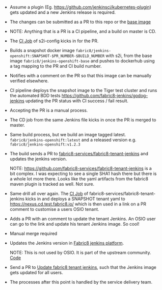 - Assume a plugin (Eg. https://github.com/jenkinsci/kubernetes-plugin) gets
  updated and a new Jenkins release is required.

- The changes can be submitted as a PR to this repo or the [base image][base]

- NOTE: Anything that is a PR is a CI pipeline, and a  build on master is CD.

- The [CI Job][Jenkinsfile] of s2i-config kicks in for the PR.

- Builds a snapshot docker image `fabric8/jenkins-openshift:SNAPSHOT-$PR_NUMBER-$BUILD_NUMBER` with s2i, from the base
  image `fabric8/jenkins-openshift-base` and pushes to dockerhub using a tag mapping to the PR and CI build number.

- Notifies with a comment on the PR so that this image can be manually verified
  elsewhere.

- CI pipeline deploys the snapshot image to the Tiger test cluster and runs the automated BDD tests https://github.com/fabric8-jenkins/godog-jenkins updating the PR status with CI success / fail result.

- Accepting the PR is a manual process.

- The CD job from the same Jenkins file kicks in once the PR is merged to
  master.

- Same build process, but we build an image tagged latest.
  `fabric8/jenkins-openshift:latest` and a released version e.g. `fabric8/jenkins-openshift:v1.2.3`

- The build sends a PR to
  [fabric8-services/fabric8-tenant-jenkins](https://github.com/fabric8-services/fabric8-tenant-jenkins)
  and updates the jenkins version.

  NOTE: https://github.com/fabric8-services/fabric8-tenant-jenkins is a bit
  complex. I was expecting to see a single SHA1 hash there but there is a whole
  lot more there. Looks like the yaml artifacts from the fabric8 maven plugin is
  tracked as well. Not sure.

- Same drill all over again. The [CI Job](https://github.com/fabric8-services/fabric8-tenant-jenkins/blob/master/Jenkinsfile)
  of fabric8-services/fabric8-tenant-jenkins kicks in and deploys a SNAPSHOT tenant yaml to https://nexus.cd.test.fabric8.io/ which is then used in a link on a PR comment to customise a users OSIO tenant.

- Adds a PR with an comment to update the tenant Jenkins. An OSIO user can go to
  the link and update his tenant Jenkins image. So cool!

- Manual merge required

- Updates the Jenkins version in [Fabric8 jenkins
  platform][f8-jenkins-platform].

  NOTE: This is not used by OSIO. It is part of the upstream
  community.
  [Code](https://github.com/fabric8-services/fabric8-tenant-jenkins/blob/master/release.groovy#L35)

- Send a PR to [Update fabric8 tenant jenkins](https://github.com/fabric8-services/fabric8-tenant-jenkins/blob/master/release.groovy#L46),
  such that the Jenkins image gets updated for all users.

- The processes after this point is handled by the service delivery team.

[base]: https://github.com/fabric8-jenkins/jenkins-openshift-base
[f8-jenkins-platform]: https://github.com/fabric8-jenkins/fabric8-jenkins-platform
[Jenkinsfile]: https://github.com/fabric8io/openshift-jenkins-s2i-config/blob/master/Jenkinsfile
